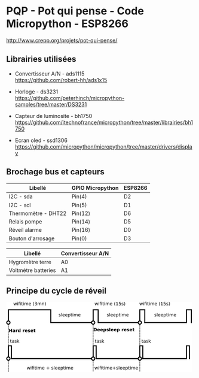 # PQP - Pot qui pense - Code Micropython - ESP8266

http://www.crepp.org/projets/pot-qui-pense/

## Librairies utilisées

- Convertisseur A/N - ads1115  
https://github.com/robert-hh/ads1x15

- Horloge - ds3231  
https://github.com/peterhinch/micropython-samples/tree/master/DS3231

- Capteur de luminosite - bh1750  
https://github.com/itechnofrance/micropython/tree/master/librairies/bh1750

- Ecran oled - ssd1306  
https://github.com/micropython/micropython/tree/master/drivers/display


## Brochage bus et capteurs

| Libellé             | GPIO Micropython  | ESP8266 | 
|---------------------|-------------------|---------|
| I2C - sda           | Pin(4)            | D2      |
| I2C - scl           | Pin(5)            | D1      |
| Thermomètre - DHT22 | Pin(12)           | D6      |
| Relais pompe        | Pin(14)           | D5      |
| Réveil alarme       | Pin(16)           | D0      |
| Bouton d'arrosage   | Pin(0)            | D3      |

| Libellé             | Convertisseur A/N |
|---------------------|-------------------|
| Hygromètre terre    | A0                |
| Voltmètre batteries | A1                |


## Principe du cycle de réveil

![chronogramme](img/chronogramme.png)

